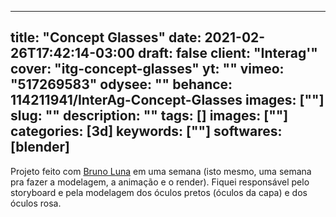 
---
title: "Concept Glasses"
date: 2021-02-26T17:42:14-03:00
draft: false
client: "Interag'"
cover: "itg-concept-glasses"
yt: ""
vimeo: "517269583"
odysee: ""
behance: 114211941/InterAg-Concept-Glasses
images: [""]
slug: ""
description: ""
tags: []
images: [""]
categories: [3d]
keywords: [""]
softwares: [blender]
---

Projeto feito com [Bruno Luna](https://instagram.com/animabob) em uma semana (isto mesmo, uma semana pra fazer a modelagem, a animação e o render).
Fiquei responsável pelo storyboard e pela modelagem dos óculos pretos (óculos da capa) e dos óculos rosa.
